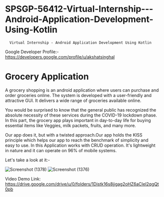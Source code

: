 # SPSGP-56412-Virtual-Internship---Android-Application-Development-Using-Kotlin
      Virtual Internship - Android Application Development Using Kotlin

Google Developer Profile:-https://developers.google.com/profile/u/akshatsinghal

# Grocery Application
A grocery shopping is an android application where users can purchase and order groceries online. The system is developed with a user-friendly and attractive GUI. It delivers a wide range of groceries available online. 

You would be surprised to know that the general public has recognized the absolute necessity of these services during the COVID-19 lockdown phase. In this part, the grocery app plays important in day-to-day life for buying essential items like Veggies, milk packets, fruits, and many more.

Our app does it, but with a twisted approach.Our app holds the KISS principle which helps our app to reach the benchmark of simplicity and easy to use. In this Application works with CRUD operation. It's lightweight in nature and it can operate on 96% of mobile systems.

Let's take a look at it:- 

![Screenshot (1378)](https://user-images.githubusercontent.com/87875997/193131313-520c460d-776c-465c-9ff6-848ed24c92b2.png)
![Screenshot (1376)](https://user-images.githubusercontent.com/87875997/193131333-b30de38a-1b7f-444f-95ce-5a9257bf6b92.png)


Video Demo Link: https://drive.google.com/drive/u/0/folders/1Distk16s8jjgag2oHZ6aClel2qgQt0pb
